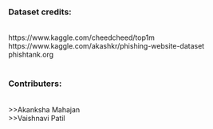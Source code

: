 <h3>Dataset credits:</h3><br>
https://www.kaggle.com/cheedcheed/top1m<br>
https://www.kaggle.com/akashkr/phishing-website-dataset<br>
phishtank.org<br>

<br>
<h3>Contributers:</h3><br>
>>Akanksha Mahajan<br>
>>Vaishnavi Patil<br>
